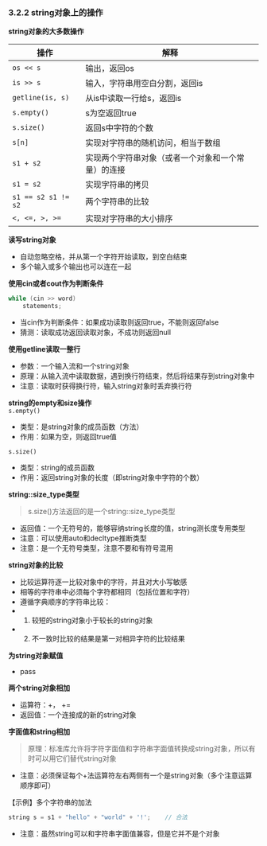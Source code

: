 ### 3.2.2 string对象上的操作

**string对象的大多数操作**  

操作 | 解释
---|---
`os << s` | 输出，返回os
`is >> s` | 输入，字符串用空白分割，返回is
`getline(is, s)`| 从is中读取一行给s，返回is
`s.empty()` | s为空返回true
`s.size()` | 返回s中字符的个数
`s[n]` | 实现对字符串的随机访问，相当于数组
`s1 + s2` | 实现两个字符串对象（或者一个对象和一个常量）的连接
`s1 = s2` | 实现字符串的拷贝
`s1 == s2 s1 != s2` | 两个字符串的比较
`<, <=, >, >=` | 实现对字符串的大小排序

**读写string对象**  
* 自动忽略空格，并从第一个字符开始读取，到空白结束
* 多个输入或多个输出也可以连在一起

**使用cin或者cout作为判断条件**  

```C++
while (cin >> word)
    statements;
```

* 当cin作为判断条件：如果成功读取则返回true，不能则返回false
* 猜测：读取成功返回读取对象，不成功则返回null

**使用getline读取一整行**  
* 参数：一个输入流和一个string对象
* 原理：从输入流中读取数据，遇到换行符结束，然后将结果存到string对象中
* 注意：读取时获得换行符，输入string对象时丢弃换行符

**string的empty和size操作**  
`s.empty()`
* 类型：是string对象的成员函数（方法）
* 作用：如果为空，则返回true值  

`s.size()`
* 类型：string的成员函数
* 作用：返回string对象的长度（即string对象中字符的个数）

**string::size_type类型**  
> s.size()方法返回的是一个string::size_type类型

* 返回值：一个无符号的，能够容纳string长度的值，string测长度专用类型
* 注意：可以使用auto和decltype推断类型
* 注意：是一个无符号类型，注意不要和有符号混用

**string对象的比较**  
* 比较运算符逐一比较对象中的字符，并且对大小写敏感
* 相等的字符串中必须每个字符都相同（包括位置和字符）
* 遵循字典顺序的字符串比较：
* 1. 较短的string对象小于较长的string对象
* 2. 不一致时比较的结果是第一对相异字符的比较结果

**为string对象赋值**  
* pass

**两个string对象相加**  
* 运算符：+， +=
* 返回值：一个连接成的新的string对象

**字面值和string相加**  
> 原理：标准库允许将字符字面值和字符串字面值转换成string对象，所以有时可以用它们替代string对象

* 注意：必须保证每个+法运算符左右两侧有一个是string对象（多个注意运算顺序即可）

【示例】多个字符串的加法
```C++
string s = s1 + "hello" + "world" + '!';    // 合法
```

* 注意：虽然string可以和字符串字面值兼容，但是它并不是个对象